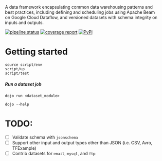 A data framework encapsulating common data warehousing patterns and best practices, including defining and scheduling jobs using Apache Beam on Google Cloud Dataflow, and versioned datasets with schema integrity on inputs and outputs.

[![pipeline status](https://gitlab.com/dataup/dojo/badges/master/pipeline.svg)](https://gitlab.com/dataup/dojo/commits/master) 
[![coverage report](https://gitlab.com/dataup/dojo/badges/master/coverage.svg)](https://gitlab.com/dataup/dojo/commits/master) [![PyPI](https://img.shields.io/pypi/v/nine.svg)](pypi.python.org/pypi/dojo)


# Getting started

```
source script/env
script/up
script/test
```

##### Run a dataset job

```
dojo run <dataset_module>
```

```
dojo --help
```

# TODO:
 - [ ] Validate schema with `jsonschema`
 - [ ] Support other input and output types other than JSON (i.e. CSV, Avro, TFExample)
 - [ ] Contrib datasets for `email`, `mysql`, and `ftp`